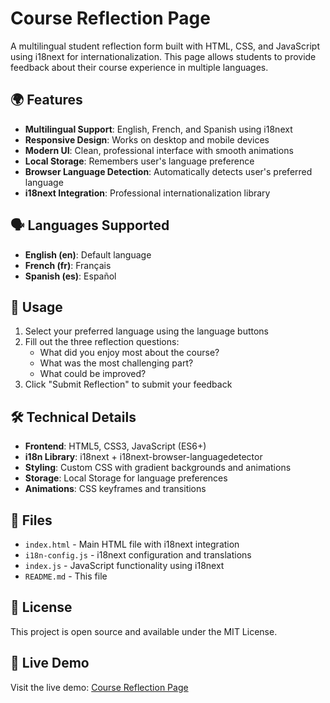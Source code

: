 # Course Reflection Page

A multilingual student reflection form built with HTML, CSS, and JavaScript using i18next for internationalization. This page allows students to provide feedback about their course experience in multiple languages.

## 🌍 Features

- **Multilingual Support**: English, French, and Spanish using i18next
- **Responsive Design**: Works on desktop and mobile devices
- **Modern UI**: Clean, professional interface with smooth animations
- **Local Storage**: Remembers user's language preference
- **Browser Language Detection**: Automatically detects user's preferred language
- **i18next Integration**: Professional internationalization library

## 🗣️ Languages Supported

- **English (en)**: Default language
- **French (fr)**: Français
- **Spanish (es)**: Español

## 🚀 Usage

1. Select your preferred language using the language buttons
2. Fill out the three reflection questions:
   - What did you enjoy most about the course?
   - What was the most challenging part?
   - What could be improved?
3. Click "Submit Reflection" to submit your feedback

## 🛠️ Technical Details

- **Frontend**: HTML5, CSS3, JavaScript (ES6+)
- **i18n Library**: i18next + i18next-browser-languagedetector
- **Styling**: Custom CSS with gradient backgrounds and animations
- **Storage**: Local Storage for language preferences
- **Animations**: CSS keyframes and transitions

## 📁 Files

- `index.html` - Main HTML file with i18next integration
- `i18n-config.js` - i18next configuration and translations
- `index.js` - JavaScript functionality using i18next
- `README.md` - This file

## 📝 License

This project is open source and available under the MIT License.

## 🔗 Live Demo

Visit the live demo: [Course Reflection Page](https://pntawukamenya.github.io/course-reflection-page/) 